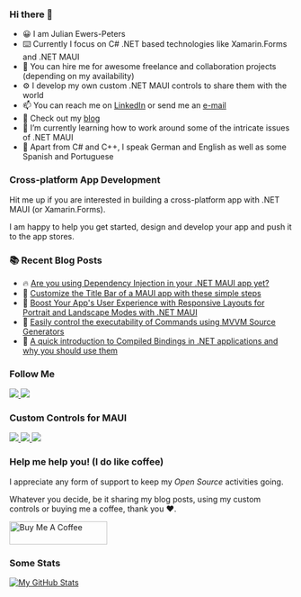 ### Hi there 👋

- 😀 I am Julian Ewers-Peters
- ⌨️ Currently I focus on C# .NET based technologies like Xamarin.Forms and .NET MAUI
- 🤝 You can hire me for awesome freelance and collaboration projects (depending on my availability)
- ⚙️ I develop my own custom .NET MAUI controls to share them with the world
- 📫 You can reach me on [LinkedIn](https://linkedin.com/in/jewerspeters) or send me an [e-mail](mailto:julian@ewers-peters.de)
- 🔭 Check out my [blog](https://blog.ewers-peters.de)
- 🌱 I’m currently learning how to work around some of the intricate issues of .NET MAUI
- 🤟 Apart from C# and C++, I speak German and English as well as some Spanish and Portuguese

### Cross-platform App Development
Hit me up if you are interested in building a cross-platform app with .NET MAUI (or Xamarin.Forms).

I am happy to help you get started, design and develop your app and push it to the app stores. 

### :books: Recent Blog Posts
<!-- BLOGPOSTS:START -->
 - 🔥 [Are you using Dependency Injection in your .NET MAUI app yet?](https://blog.ewers-peters.de/are-you-using-dependency-injection-in-your-net-maui-app-yet)
 - 🌮 [Customize the Title Bar of a MAUI app with these simple steps](https://blog.ewers-peters.de/customize-the-title-bar-of-a-maui-app-with-these-simple-steps)
 - 🚀 [Boost Your App&#39;s User Experience with Responsive Layouts for Portrait and Landscape Modes with .NET MAUI](https://blog.ewers-peters.de/add-responsive-layouts-to-your-maui-app)
 - 💯 [Easily control the executability of Commands using MVVM Source Generators](https://blog.ewers-peters.de/easily-control-the-executability-of-commands-using-mvvm-source-generators)
 - 💯 [A quick introduction to Compiled Bindings in .NET applications and why you should use them](https://blog.ewers-peters.de/a-quick-introduction-to-compiled-bindings)<!-- BLOGPOSTS:END -->

### Follow Me
<div>
    <a href="https://linkedin.com/in/jewerspeters">
        <img src="https://img.shields.io/badge/LinkedIn-blue?logo=linkedin" />
    </a>
    <a href="https://ewerspej.hashnode.dev">
        <img src="https://img.shields.io/badge/Hashnode-Blog-394b54" />
    </a>
</div>

### Custom Controls for MAUI
<div>
    <a href="https://github.com/ewerspej/epj.ProgressBar.Maui">
        <img src="https://img.shields.io/badge/ProgressBar-Maui-brightgreen?logo=github" />
    </a>
    <a href="https://github.com/ewerspej/epj.RadialDial.Maui">
        <img src="https://img.shields.io/badge/RadialDial-Maui-brightgreen?logo=github" />
    </a>
    <a href="https://github.com/ewerspej/epj.CircularGauge.Maui">
        <img src="https://img.shields.io/badge/CircularGauge-Maui-brightgreen?logo=github" />
    </a>
</div>

### Help me help you! (I do like coffee)
I appreciate any form of support to keep my *Open Source* activities going.

Whatever you decide, be it sharing my blog posts, using my custom controls or buying me a coffee, thank you ❤️.

<a href="https://www.buymeacoffee.com/ewerspej" target="_blank"><img src="https://cdn.buymeacoffee.com/buttons/default-yellow.png" alt="Buy Me A Coffee" height="41" width="174"></a>

### Some Stats 

[![My GitHub Stats](https://github-readme-stats.vercel.app/api/?username=ewerspej&count_private=true&showicons=true&hide=prs&theme=react)]()
<!-- [![My GitHub Language Stats](https://github-readme-stats.vercel.app/api/top-langs/?username=ewerspej&langs_count=5)]() -->

<!--
**ewerspej/ewerspej** is a ✨ _special_ ✨ repository because its `README.md` (this file) appears on your GitHub profile.

Here are some ideas to get you started:

- 🔭 I’m currently working on ...
- 🌱 I’m currently learning ...
- 👯 I’m looking to collaborate on ...
- 🤔 I’m looking for help with ...
- 💬 Ask me about ...
- 📫 How to reach me: ...
- 😄 Pronouns: ...
- ⚡ Fun fact: ...
-->
